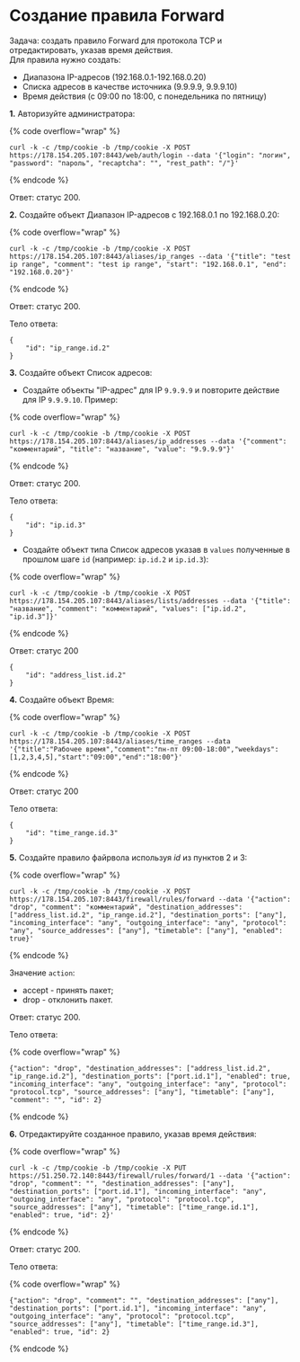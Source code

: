 # Создание правила Forward


Задача: создать правило Forward для протокола TCP и отредактировать, указав время действия. \
Для правила нужно создать:  
* Диапазона IP-адресов (192.168.0.1-192.168.0.20)
* Списка адресов в качестве источника (9.9.9.9, 9.9.9.10) 
* Время действия (с 09:00 по 18:00, с понедельника по пятницу) 

**1\.** Авторизуйте администратора: 

{% code overflow="wrap" %}
```
curl -k -c /tmp/cookie -b /tmp/cookie -X POST https://178.154.205.107:8443/web/auth/login --data '{"login": "логин", "password": "пароль", "recaptcha": "", "rest_path": "/"}'
```
{% endcode %}

Ответ: статус 200.

**2\.** Создайте объект Диапазон IP-адресов c 192.168.0.1 по 192.168.0.20:

{% code overflow="wrap" %}
```
curl -k -c /tmp/cookie -b /tmp/cookie -X POST https://178.154.205.107:8443/aliases/ip_ranges --data '{"title": "test ip range", "comment": "test ip range", "start": "192.168.0.1", "end": "192.168.0.20"}'
```
{% endcode %}

Ответ: статус 200.

Тело ответа:

```
{
    "id": "ip_range.id.2"
}
```

**3\.** Создайте объект Список адресов:

* Создайте объекты "IP-адрес" для IP `9.9.9.9` и повторите действие для IP `9.9.9.10`. Пример: 

{% code overflow="wrap" %}
```
curl -k -c /tmp/cookie -b /tmp/cookie -X POST https://178.154.205.107:8443/aliases/ip_addresses --data '{"comment": "комментарий", "title": "название", "value": "9.9.9.9"}'
```
{% endcode %}

Ответ: статус 200.

Тело ответа:

```
{
    "id": "ip.id.3"
}
```


* Создайте объект типа Список адресов указав в `values` полученные в прошлом шаге `id` (например: `ip.id.2` и `ip.id.3`): 

{% code overflow="wrap" %}
```
curl -k -c /tmp/cookie -b /tmp/cookie -X POST https://178.154.205.107:8443/aliases/lists/addresses --data '{"title": "название", "comment": "комментарий", "values": ["ip.id.2", "ip.id.3"]}'
```
{% endcode %}

Ответ: статус 200

```
{
    "id": "address_list.id.2"
}
```

**4\.** Создайте объект Время:

{% code overflow="wrap" %}
```
curl -k -c /tmp/cookie -b /tmp/cookie -X POST https://178.154.205.107:8443/aliases/time_ranges --data '{"title":"Рабочее время","comment":"пн-пт 09:00-18:00","weekdays":[1,2,3,4,5],"start":"09:00","end":"18:00"}'
```
{% endcode %}

Ответ: статус 200

Тело ответа:

```
{
    "id": "time_range.id.3"
}
```

**5\.** Создайте правило файрвола используя *id* из пунктов 2 и 3:

{% code overflow="wrap" %}
```
curl -k -c /tmp/cookie -b /tmp/cookie -X POST https://178.154.205.107:8443/firewall/rules/forward --data '{"action": "drop", "comment": "комментарий", "destination_addresses": ["address_list.id.2", "ip_range.id.2"], "destination_ports": ["any"], "incoming_interface": "any", "outgoing_interface": "any", "protocol": "any", "source_addresses": ["any"], "timetable": ["any"], "enabled": true}'
```
{% endcode %}

Значение `action`: 
* accept - принять пакет; 
* drop - отклонить пакет.

Ответ: статус 200.

Тело ответа:

{% code overflow="wrap" %}
```
{"action": "drop", "destination_addresses": ["address_list.id.2", "ip_range.id.2"], "destination_ports": ["port.id.1"], "enabled": true, "incoming_interface": "any", "outgoing_interface": "any", "protocol": "protocol.tcp", "source_addresses": ["any"], "timetable": ["any"], "comment": "", "id": 2}
```
{% endcode %}

**6\.** Отредактируйте созданное правило, указав время действия:

{% code overflow="wrap" %}
```
curl -k -c /tmp/cookie -b /tmp/cookie -X PUT https://51.250.72.140:8443/firewall/rules/forward/1 --data '{"action": "drop", "comment": "", "destination_addresses": ["any"], "destination_ports": ["port.id.1"], "incoming_interface": "any", "outgoing_interface": "any", "protocol": "protocol.tcp", "source_addresses": ["any"], "timetable": ["time_range.id.1"], "enabled": true, "id": 2}'
```
{% endcode %}

Ответ: статус 200.

Тело ответа:

{% code overflow="wrap" %}
```
{"action": "drop", "comment": "", "destination_addresses": ["any"], "destination_ports": ["port.id.1"], "incoming_interface": "any", "outgoing_interface": "any", "protocol": "protocol.tcp", "source_addresses": ["any"], "timetable": ["time_range.id.3"], "enabled": true, "id": 2}
```
{% endcode %}
